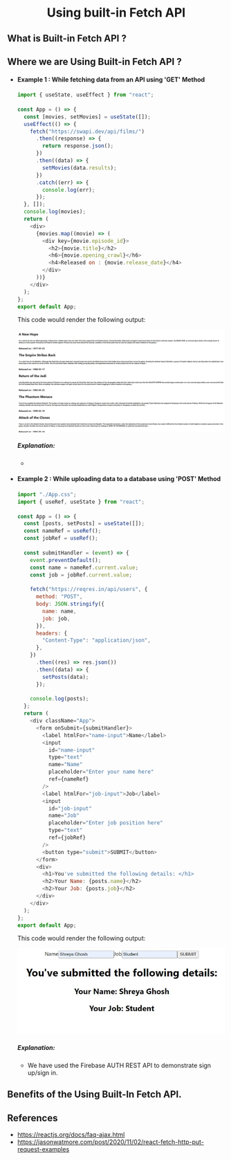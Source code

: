 <h1 align='center'>Using built-in Fetch API</h1>

## What is Built-in Fetch API ?

## Where we are Using Built-in Fetch API ?

- #### Example 1 : While fetching data from an API using 'GET' Method

  ```javascript
  import { useState, useEffect } from "react";

  const App = () => {
    const [movies, setMovies] = useState([]);
    useEffect(() => {
      fetch("https://swapi.dev/api/films/")
        .then((response) => {
          return response.json();
        })
        .then((data) => {
          setMovies(data.results);
        })
        .catch((err) => {
          console.log(err);
        });
    }, []);
    console.log(movies);
    return (
      <div>
        {movies.map((movie) => (
          <div key={movie.episode_id}>
            <h2>{movie.title}</h2>
            <h6>{movie.opening_crawl}</h6>
            <h4>Released on : {movie.release_date}</h4>
          </div>
        ))}
      </div>
    );
  };
  export default App;
  ```

  This code would render the following output:

  ![](./assets/fetchapi_example1.JPG)

  ##### Explanation:

  -

- #### Example 2 : While uploading data to a database using 'POST' Method

  ```javascript
  import "./App.css";
  import { useRef, useState } from "react";

  const App = () => {
    const [posts, setPosts] = useState([]);
    const nameRef = useRef();
    const jobRef = useRef();

    const submitHandler = (event) => {
      event.preventDefault();
      const name = nameRef.current.value;
      const job = jobRef.current.value;

      fetch("https://reqres.in/api/users", {
        method: "POST",
        body: JSON.stringify({
          name: name,
          job: job,
        }),
        headers: {
          "Content-Type": "application/json",
        },
      })
        .then((res) => res.json())
        .then((data) => {
          setPosts(data);
        });

      console.log(posts);
    };
    return (
      <div className="App">
        <form onSubmit={submitHandler}>
          <label htmlFor="name-input">Name</label>
          <input
            id="name-input"
            type="text"
            name="Name"
            placeholder="Enter your name here"
            ref={nameRef}
          />
          <label htmlFor="job-input">Job</label>
          <input
            id="job-input"
            name="Job"
            placeholder="Enter job position here"
            type="text"
            ref={jobRef}
          />
          <button type="submit">SUBMIT</button>
        </form>
        <div>
          <h1>You've submitted the following details: </h1>
          <h2>Your Name: {posts.name}</h2>
          <h2>Your Job: {posts.job}</h2>
        </div>
      </div>
    );
  };
  export default App;
  ```

  This code would render the following output:

  ![](./assets/fetchapi_example2.JPG)

  ##### Explanation:

  - We have used the Firebase AUTH REST API to demonstrate sign up/sign in.

## Benefits of the Using Built-In Fetch API.

## References

- https://reactjs.org/docs/faq-ajax.html
- https://jasonwatmore.com/post/2020/11/02/react-fetch-http-put-request-examples
